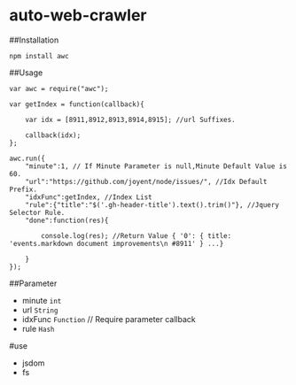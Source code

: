 auto-web-crawler
================

##Installation

    npm install awc
    
##Usage

    var awc = require("awc");
    
    var getIndex = function(callback){
    
    	var idx = [8911,8912,8913,8914,8915]; //url Suffixes.
    	
    	callback(idx);
    };
    
    awc.run({
	    "minute":1, // If Minute Parameter is null,Minute Default Value is 60.
	    "url":"https://github.com/joyent/node/issues/", //Idx Default Prefix.
	    "idxFunc":getIndex, //Index List
	    "rule":{"title":"$('.gh-header-title').text().trim()"}, //Jquery Selector Rule.
	    "done":function(res){
	    
    		console.log(res); //Return Value { '0': { title: 'events.markdown document improvements\n #8911' } ...}
    		
	    }
    });
    
##Parameter

+ minute `int` 
+ url `String`
+ idxFunc `Function` // Require parameter callback
+ rule `Hash`

#use
+ jsdom
+ fs

